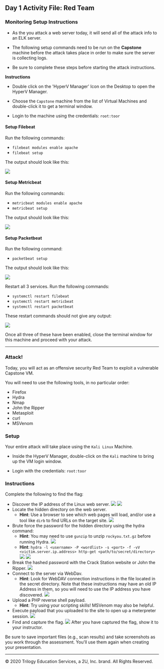 ## Day 1 Activity File: Red Team

### Monitoring Setup Instructions

- As the you attack a web server today, it will send all of the attack info to an ELK server.

- The following setup commands need to be run on the **Capstone** machine before the attack takes place in order to make sure the server is collecting logs.

- Be sure to complete these steps before starting the attack instructions.

**Instructions**

- Double click on the 'HyperV Manager' Icon on the Desktop to open the HyperV Manager.

- Choose the `Capstone` machine from the list of Virtual Machines and double-click it to get a terminal window.

- Login to the machine using the credentials: `root:toor` 


#### Setup Filebeat

Run the following commands:
- `filebeat modules enable apache`
- `filebeat setup`

The output should look like this:

![](images/filebeat.png)

#### Setup Metricbeat

Run the following commands:
- `metricbeat modules enable apache`
- `metricbeat setup`

The output should look like this:

![](../../../Images/ELk-Setup/Metricbeat.png)

#### Setup Packetbeat

Run the following command:
- `packetbeat setup`

The output should look like this:

![](../../../Images/ELk-Setup/Packetbeat.png)

Restart all 3 services. Run the following commands:
- `systemctl restart filebeat`
- `systemctl restart metricbeat`
- `systemctl restart packetbeat`

These restart commands should not give any output:

![](../../../Images/ELk-Setup/enable.png)

Once all three of these have been enabled, close the terminal window for this machine and proceed with your attack.

---

### Attack!

Today, you will act as an offensive security Red Team to exploit a vulnerable Capstone VM.

You will need to use the following tools, in no particular order:
- Firefox
- Hydra
- Nmap
- John the Ripper
- Metasploit
- curl
- MSVenom

### Setup

Your entire attack will take place using the `Kali Linux` Machine.

- Inside the HyperV Manager, double-click on the `Kali` machine to bring up the VM login window.

- Login with the credentials: `root:toor`

### Instructions

Complete the following to find the flag:

- Discover the IP address of the Linux web server.
![](images/ipoflinuxserver.png)
![](images/nmap.png)
- Locate the hidden directory on the web server.
    - **Hint**: Use a browser to see which web pages will load, and/or use a tool like `dirb` to find URLs on the target site.
![](images/hiddendirectorywebserver.png)    
- Brute force the password for the hidden directory using the hydra command:
    - **Hint**: You may need to use `gunzip` to unzip `rockyou.txt.gz` before running Hydra.
![](images/passwordforhiddendirectory.png)    
    - **Hint**: `hydra -l <username> -P <wordlist> -s <port> -f -vV <victim.server.ip.address> http-get <path/to/secret/directory>`
![](images/hydra.png)
![](images/secretfolder.png)    
- Break the hashed password with the Crack Station website or John the Ripper.
![](images/crackstation)
- Connect to the server via WebDav.
    - **Hint**: Look for WebDAV connection instructions in the file located in the secret directory. Note that these instructions may have an old IP Address in them, so you will need to use the IP address you have discovered.
![](images/webdav.png)
- Upload a PHP reverse shell payload.
    - **Hint**: Try using your scripting skills! MSVenom may also be helpful.
- Execute payload that you uploaded to the site to open up a meterpreter session.
![](images/payloadusingmeterpreter.png)
- Find and capture the flag.
![](images/captureflag.png)
After you have captured the flag, show it to your instructor.

Be sure to save important files (e.g., scan results) and take screenshots as you work through the assessment. You'll use them again when creating your presentation.

---
© 2020 Trilogy Education Services, a 2U, Inc. brand. All Rights Reserved.

